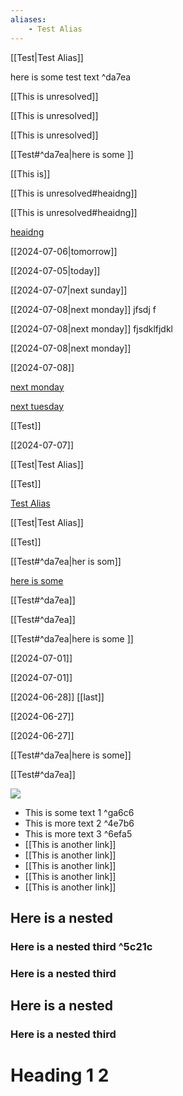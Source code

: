 ```yaml
---
aliases:
    - Test Alias
---
```



[[Test|Test Alias]]

here is some test text         ^da7ea

[[This is unresolved]]

[[This is unresolved]]

[[This is unresolved]]

[[Test#^da7ea|here is some ]]

[[This is]]

[[This is unresolved#heaidng]]

[[This is unresolved#heaidng]]

[heaidng](<This is unresolved#heaidng>)

[[2024-07-06|tomorrow]]

[[2024-07-05|today]]

[[2024-07-07|next sunday]]

[[2024-07-08|next monday]] jfsdj f

[[2024-07-08|next monday]] fjsdklfjdkl 

[[2024-07-08|next monday]]

[[2024-07-08]]

[next monday](2024-07-08)

[next tuesday](2024-07-09)

[[Test]]

[[2024-07-07]]

[[Test|Test Alias]]



[[Test]]

[](Test)

[Test Alias](Test)

[[Test|Test Alias]]

[[Test]]

[[Test#^da7ea|her is som]]

[here is some](Test#^da7ea)

[[Test#^da7ea]]

[[Test#^da7ea]]

[[Test#^da7ea|here is some ]]

[[2024-07-01]]

[[2024-07-01]]

[[2024-06-28]]
[[last]]

[[2024-06-27]]

[[2024-06-27]]


[[Test#^da7ea|here is some]]

[[Test#^da7ea]]

[](Test#^da7ea)

![](Test#^4436a)


- This is some text 1     ^ga6c6
- This is more text 2     ^4e7b6
- This is more text 3      ^6efa5
- [[This is another link]]
- [[This is another link]]
- [[This is another link]]
- [[This is another link]]
- [[This is another link]]

## Here is a nested


### Here is a nested third     ^5c21c


### Here is a nested third

## Here is a nested


### Here is a nested third

# Heading 1 2

